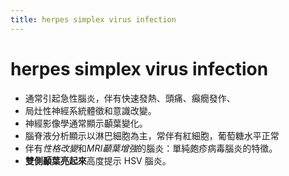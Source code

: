 ```yaml
---
title: herpes simplex virus infection
---
```

# herpes simplex virus infection

* 通常引起急性腦炎，伴有快速發熱、頭痛、癲癇發作、
* 局灶性神經系統體徵和意識改變。
* 神經影像學通常顯示顳葉變化。
* 腦脊液分析顯示以淋巴細胞為主，常伴有紅細胞，葡萄糖水平正常
* 伴有*性格改變*和*MRI顳葉增強*的腦炎：單純皰疹病毒腦炎的特徵。
* **雙側顳葉亮起來**高度提示 HSV 腦炎。
